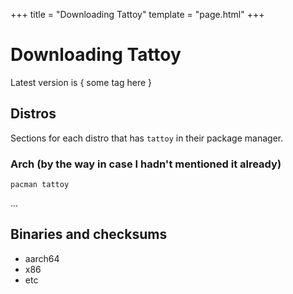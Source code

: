 +++
title = "Downloading Tattoy"
template = "page.html"
+++

# Downloading Tattoy

Latest version is { some tag here }

## Distros
Sections for each distro that has `tattoy` in their package manager.

### Arch (by the way in case I hadn't mentioned it already)

`pacman tattoy`

...

## Binaries and checksums

* aarch64
* x86
* etc
